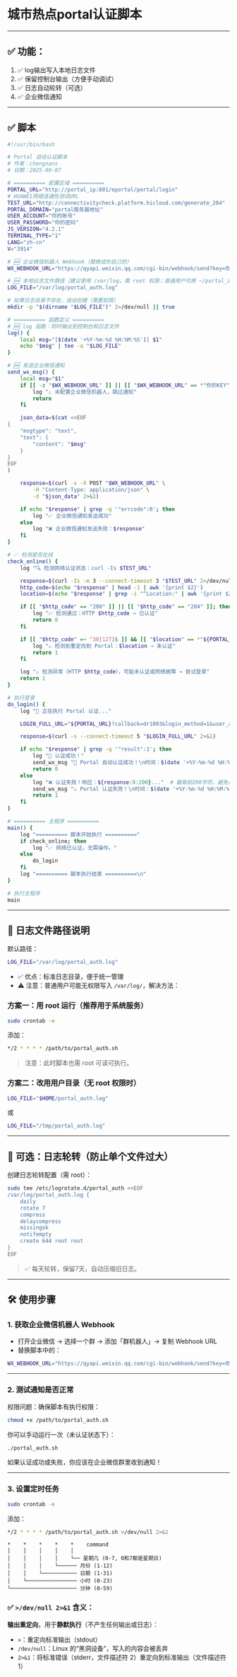 # **城市热点portal认证脚本**

---

## ✅ 功能：

1. ✅ log输出写入本地日志文件
2. ✅ 保留控制台输出（方便手动调试）
3. ✅ 日志自动轮转（可选）
4. ✅ 企业微信通知

---



## ✅ 脚本

```bash
#!/usr/bin/bash

# Portal 自动认证脚本
# 作者：chengnans
# 日期：2025-09-07

# ========== 配置区域 ==========
PORTAL_URL="http://portal_ip:801/eportal/portal/login"
# HUAWEI网络连通性测试URL
TEST_URL="http://connectivitycheck.platform.hicloud.com/generate_204"
PORTAL_DOMAIN="portal服务器地址"
USER_ACCOUNT="你的账号"
USER_PASSWORD="你的密码"
JS_VERSION="4.2.1"
TERMINAL_TYPE="1"
LANG="zh-cn"
V="3914"

# 🆕 企业微信机器人 Webhook（替换成你自己的）
WX_WEBHOOK_URL="https://qyapi.weixin.qq.com/cgi-bin/webhook/send?key=你的KEY"

# 🆕 本地日志文件路径（建议使用 /var/log，需 root 权限；普通用户可用 ~/portal_auth.log）
LOG_FILE="/var/log/portal_auth.log"

# 如果日志目录不存在，自动创建（需要权限）
mkdir -p "$(dirname "$LOG_FILE")" 2>/dev/null || true

# ========== 函数定义 ==========
# 🆕 log 函数：同时输出到控制台和日志文件
log() {
    local msg="[$(date '+%Y-%m-%d %H:%M:%S')] $1"
    echo "$msg" | tee -a "$LOG_FILE"
}

# 🆕 发送企业微信通知
send_wx_msg() {
    local msg="$1"
    if [[ -z "$WX_WEBHOOK_URL" ]] || [[ "$WX_WEBHOOK_URL" == *"你的KEY"* ]]; then
        log "⚠️ 未配置企业微信机器人，跳过通知"
        return
    fi

    json_data=$(cat <<EOF
{
    "msgtype": "text",
    "text": {
        "content": "$msg"
    }
}
EOF
)

    response=$(curl -s -X POST "$WX_WEBHOOK_URL" \
        -H "Content-Type: application/json" \
        -d "$json_data" 2>&1)

    if echo "$response" | grep -q '"errcode":0'; then
        log "✅ 企业微信通知发送成功"
    else
        log "❌ 企业微信通知发送失败：$response"
    fi
}

# ✅ 检测是否在线
check_online() {
    log "🔍 检测网络认证状态：curl -Is $TEST_URL"

    response=$(curl -Is -m 3 --connect-timeout 3 "$TEST_URL" 2>/dev/null)
    http_code=$(echo "$response" | head -1 | awk '{print $2}')
    location=$(echo "$response" | grep -i "^Location:" | awk '{print $2}' | tr -d '\r')

    if [[ "$http_code" == "200" ]] || [[ "$http_code" == "204" ]]; then
        log "✅ 检测通过：HTTP $http_code → 已认证"
        return 0
    fi

    if [[ "$http_code" =~ ^30[127]$ ]] && [[ "$location" == *"${PORTAL_DOMAIN}"* ]]; then
        log "⚠️ 检测到重定向到 Portal：$location → 未认证"
        return 1
    fi

    log "⚠️ 检测异常（HTTP $http_code），可能未认证或网络故障 → 尝试登录"
    return 1
}

# 执行登录
do_login() {
    log "🔑 正在执行 Portal 认证..."

    LOGIN_FULL_URL="${PORTAL_URL}?callback=dr1003&login_method=1&user_account=${USER_ACCOUNT}&user_password=${USER_PASSWORD}&wlan_user_ip=&wlan_user_ipv6=&wlan_user_mac=000000000000&wlan_ac_ip=&wlan_ac_name=&jsVersion=${JS_VERSION}&terminal_type=${TERMINAL_TYPE}&lang=${LANG}&v=${V}&lang=${LANG}"

    response=$(curl -s --connect-timeout 5 "$LOGIN_FULL_URL" 2>&1)

    if echo "$response" | grep -q '"result":1'; then
        log "🎉 认证成功！"
        send_wx_msg "📡 Portal 自动认证成功！\n时间：$(date '+%Y-%m-%d %H:%M:%S')\n设备：Linux 自动脚本"
        return 0
    else
        log "❌ 认证失败！响应：${response:0:200}..."  # 截取前200字符，避免日志爆炸
        send_wx_msg "⚠️ Portal 认证失败！\n时间：$(date '+%Y-%m-%d %H:%M:%S')\n响应：${response:0:200}..."
        return 1
    fi
}

# ========== 主程序 ==========
main() {
    log "========== 脚本开始执行 =========="
    if check_online; then
        log "✅ 网络已认证，无需操作。"
    else
        do_login
    fi
    log "========== 脚本执行结束 ==========\n"
}

# 执行主程序
main
```

---

## 📁 日志文件路径说明

默认路径：

```bash
LOG_FILE="/var/log/portal_auth.log"
```

- ✅ 优点：标准日志目录，便于统一管理
- ⚠️ 注意：普通用户可能无权限写入 `/var/log/`，解决方法：

### 方案一：用 root 运行（推荐用于系统服务）

```bash
sudo crontab -e
```

添加：

```bash
*/2 * * * * /path/to/portal_auth.sh
```

> 注意：此时脚本也需 root 可读可执行。

### 方案二：改用用户目录（无 root 权限时）

```bash
LOG_FILE="$HOME/portal_auth.log"
```

或

```bash
LOG_FILE="/tmp/portal_auth.log"
```



---

## 🧹 可选：日志轮转（防止单个文件过大）

创建日志轮转配置（需 root）：

```bash
sudo tee /etc/logrotate.d/portal_auth <<EOF
/var/log/portal_auth.log {
    daily
    rotate 7
    compress
    delaycompress
    missingok
    notifempty
    create 644 root root
}
EOF
```

> ✅ 每天轮转，保留7天，自动压缩旧日志。



---

## 🛠️ 使用步骤

### 1. 获取企业微信机器人 Webhook

- 打开企业微信 → 选择一个群 → 添加「群机器人」→ 复制 Webhook URL
- 替换脚本中的：

```bash
WX_WEBHOOK_URL="https://qyapi.weixin.qq.com/cgi-bin/webhook/send?key=你的KEY"
```

---

### 2. 测试通知是否正常

权限问题：确保脚本有执行权限：
```bash
chmod +x /path/to/portal_auth.sh
```

你可以手动运行一次（未认证状态下）：

```bash
./portal_auth.sh
```

如果认证成功或失败，你应该在企业微信群里收到通知！

---

### 3. 设置定时任务

```bash
sudo crontab -e
```

添加：

```bash
*/2 * * * * /path/to/portal_auth.sh >/dev/null 2>&1
```

```
*    *    *    *    *    command
│    │    │    │    │
│    │    │    │    └── 星期几 (0-7, 0和7都是星期日)
│    │    │    └────── 月份 (1-12)
│    │    └─────────── 日期 (1-31)
│    └──────────────── 小时 (0-23)
└───────────────────── 分钟 (0-59)
```

###  ✅ `>/dev/null 2>&1` 含义：

**输出重定向**，用于**静默执行**（不产生任何输出或日志）：

- `>`：重定向标准输出（stdout）
- `/dev/null`：Linux 的“黑洞设备”，写入的内容会被丢弃
- `2>&1`：将标准错误（stderr，文件描述符 2）重定向到标准输出（文件描述符 1）
